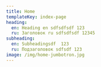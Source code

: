```yaml
---
title: Home
templateKey: index-page
heading:
  en: Heading en sdfsdfsdf 123
  ru: Заголовок ru sdfsdfsdf 12345
subheading:
  en: Subheadingsdf  123
  ru: Подзаголовок sdfsdf 123
image: /img/home-jumbotron.jpg
---
```


